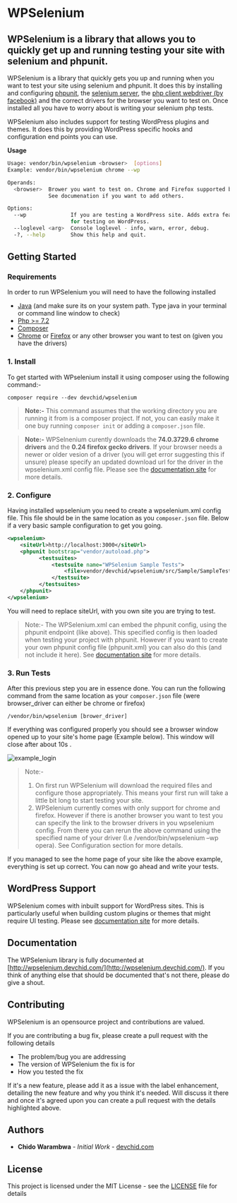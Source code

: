 # WPSelenium
## WPSelenium is a library that allows you to quickly get up and running testing your site with selenium and phpunit.

WPSelenium is a library that quickly gets you up and running when you want to test your site using selenium and phpunit. It does this by installing and configuring [phpunit](https://phpunit.de/), the [selenium server](https://www.seleniumhq.org/download/), the [php client webdriver (by facebook)](https://github.com/facebook/php-webdriver) and the correct drivers for the browser you want to test on. Once installed all you have to worry about is writing your selenium php tests.

WPSelenium also includes support for testing WordPress plugins and themes. It does this by providing WordPress specific hooks and configuration end points you can use.

**Usage**

```bash
Usage: vendor/bin/wpselenium <browser>  [options] 
Example: vendor/bin/wpselenium chrome --wp

Operands:
  <browser>  Brower you want to test on. Chrome and Firefox supported by default. 
             See documenation if you want to add others.

Options:
  --wp              If you are testing a WordPress site. Adds extra features 
                    for testing on WordPress.
  --loglevel <arg>  Console loglevel - info, warn, error, debug.
  -?, --help        Show this help and quit.

```

## Getting Started

### Requirements

In order to run WPSelenium you will need to have the following installed
* [Java](https://java.com/en/download/help/download_options.xml) (and make sure its on your system path. Type java in your terminal or command line window to check)
* [Php >= 7.2 ](https://www.php.net/downloads.php)
* [Composer](https://getcomposer.org/doc/00-intro.md) 
* [Chrome](https://www.google.com/chrome/) or [Firefox](https://www.mozilla.org/en-US/firefox/new/) or any other browser you want to test on (given you have the drivers)

### 1. Install

To get started with WPselenium install it using composer using the following command:-

`composer require --dev devchid/wpselenium`

> **Note:-** This command assumes that the working directory you are running it from is a composer project. If not, you can easily make it one buy running
`composer init` or adding a `composer.json` file.

> **Note:-** WPSelnenium curently downloads the **74.0.3729.6 chrome drivers** and the **0.24 firefox gecko drivers**. If your browser needs a newer or older vesion of a driver (you will get error suggesting this if unsure) please specify an updated download url for the driver in the wpselenium.xml config file. Please see the [documentation site](http://wpselenium.devchid.com/) for more details.

 
### 2. Configure
Having installed wpselenium you need to create a wpselenium.xml config file. This file should be in the same location as you `composer.json` file.
Below if a very basic sample configuration to get you going. 

```xml
<wpselenium>
    <siteUrl>http://localhost:3000</siteUrl>
    <phpunit bootstrap="vendor/autoload.php">
          <testsuites>
              <testsuite name="WPSelenium Sample Tests">
                  <file>vendor/devchid/wpselenium/src/Sample/SampleTest.php</file>
              </testsuite>
          </testsuites>
    </phpunit>
</wpselenium>

``` 

You will need to replace siteUrl, with you own site you are trying to test. 

> Note:- The WPSelenium.xml can embed the phpunit config, using the phpunit endpoint (like above). This specified config is then loaded when testing your project with phpunit. However if you want to create your own phpunit config file (phpunit.xml) you can also do this (and not include it here). See [documentation site](http://wpselenium.devchid.com/) for more details.
 
### 3. Run Tests
After this previous step you are in essence done. You can run the following command from the same location as your `composer.json` file (were browser_driver can either be chrome or firefox)

`/vendor/bin/wpselenium [brower_driver]`

If everything was configured properly you should see a browser window opened up to your site's home page (Example below). This window will close after about 10s .

![example_login](http://wpselenium.devchid.com/images/example/login_chrome.png)


> Note:- 
> 1. On first run WPSelenium will download the required files and configure those appropriately. This means your first run will take a little bit long to start testing your site.  
> 2. WPSelenium currently comes with only support for chrome and firefox. However if there is another browser you want to test you can specify the link to the browser drivers in you wpselenium config. From there you can rerun the above command using the specified name of your driver (I.e  /vendor/bin/wpselenium –wp opera). See Configuration section for more details.


If you managed to see the home page of your site like the above example, everything is set up correct. You can now go ahead and write your tests.
 

## WordPress Support

WPSelenium comes with inbuilt support for WordPress sites. This is particularly useful when building custom plugins or themes that might require UI testing. Please see [documentation site](http://wpselenium.devchid.com/) for more details.


## Documentation

The WPSelenium library is fully documented at [http://wpselenium.devchid.com/](http://wpselenium.devchid.com/). If you think of anything else that should be documented that's not there, please do give a shout. 

## Contributing

WPSelenium is an opensource project and contributions are valued. 

If you are contributing a bug fix, please create a pull request with the following details

* The problem/bug you are addressing
* The version of WPSelenium the fix is for
* How you tested the fix

If it's a new feature, please add it as a issue with the label enhancement, detailing the new feature and why you think it's needed. Will discuss it there and once it's agreed upon you can create a pull request with the details highlighted above.


## Authors

* **Chido Warambwa** - *Initial Work* - [devchid.com](http://devchid.com) 
  
## License

This project is licensed under the MIT License - see the [LICENSE](LICENSE) file for details
